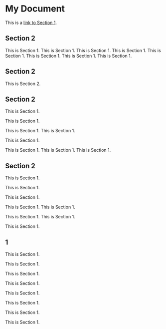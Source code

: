 # My Document

This is a [link to Section 1](#1).

## Section 2
This is Section 1.
This is Section 1.
This is Section 1.
This is Section 1.
This is Section 1.
This is Section 1.
This is Section 1.
This is Section 1.

## Section 2

This is Section 2.

## Section 2
This is Section 1.

This is Section 1.

This is Section 1.
This is Section 1.

This is Section 1.

This is Section 1.
This is Section 1.
This is Section 1.

## Section 2
This is Section 1.

This is Section 1.


This is Section 1.

This is Section 1.
This is Section 1.

This is Section 1.
This is Section 1.

This is Section 1.

## 1
This is Section 1.

This is Section 1.

This is Section 1.

This is Section 1.

This is Section 1.

This is Section 1.

This is Section 1.

This is Section 1.
